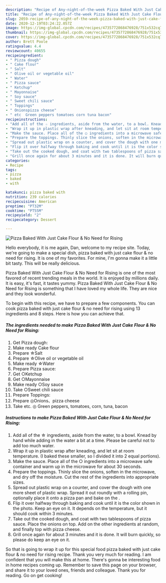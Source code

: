 ```yaml
---
description: "Recipe of Any-night-of-the-week Pizza Baked With Just Cake Flour &amp;amp; No Need for Rising"
title: "Recipe of Any-night-of-the-week Pizza Baked With Just Cake Flour &amp;amp; No Need for Rising"
slug: 2059-recipe-of-any-night-of-the-week-pizza-baked-with-just-cake-flour-and-amp-no-need-for-rising
date: 2020-12-19T03:24:22.057Z
image: https://img-global.cpcdn.com/recipes/4735772868476928/751x532cq70/pizza-baked-with-just-cake-flour-no-need-for-rising-recipe-main-photo.jpg
thumbnail: https://img-global.cpcdn.com/recipes/4735772868476928/751x532cq70/pizza-baked-with-just-cake-flour-no-need-for-rising-recipe-main-photo.jpg
cover: https://img-global.cpcdn.com/recipes/4735772868476928/751x532cq70/pizza-baked-with-just-cake-flour-no-need-for-rising-recipe-main-photo.jpg
author: Brett Poole
ratingvalue: 4.4
reviewcount: 40655
recipeingredient:
- " Pizza dough"
- " Cake flour"
- " Salt"
- " Olive oil or vegetable oil"
- " Water"
- " Pizza sauce"
- " Ketchup"
- " Mayonnaise"
- " Soy sauce"
- " Sweet chili sauce"
- " Toppings"
- " Onionspizza cheese"
- " etc  Green peppers tomatoes corn tuna bacon"
recipeinstructions:
- "Add all of the ☆ ingredients, aside from the water, to a bowl. Knead by hand while adding in the water a bit at a time. Please be careful not to add too much water."
- "Wrap it up in plastic wrap after kneading, and let sit at room temperature. (I baked these smaller, so I divided it into 2 equal portions)."
- "Make the sauce. Place all of the ○ ingredients into a microwave safe container and warm up in the microwave for about 30 seconds."
- "Prepare the toppings. Thinly slice the onions, soften in the microwave, and dry off the moisture. Cut the rest of the ingredients into appropriate sizes."
- "Spread out plastic wrap on a counter, and cover the dough with one more sheet of plastic wrap. Spread it out roundly with a rolling pin, optionally place it onto a pizza pan and bake on the ."
- "Flip it over halfway through baking and cook until it is the color shown in the photo. Keep an eye on it. It depends on the temperature, but it should cook within 3 minutes."
- "Take out the cooked dough, and coat with two tablespoons of pizza sauce. Place the onions on top. Add on the other ingredients at random, and finally top with pizza cheese."
- "Grill once again for about 3 minutes and it is done. It will burn quickly, so please do keep an eye on it."
categories:
- Recipe
tags:
- pizza
- baked
- with

katakunci: pizza baked with 
nutrition: 239 calories
recipecuisine: American
preptime: "PT32M"
cooktime: "PT55M"
recipeyield: "2"
recipecategory: Dessert

---
```



![Pizza Baked With Just Cake Flour &amp; No Need for Rising](https://img-global.cpcdn.com/recipes/4735772868476928/751x532cq70/pizza-baked-with-just-cake-flour-no-need-for-rising-recipe-main-photo.jpg)

Hello everybody, it is me again, Dan, welcome to my recipe site. Today, we're going to make a special dish, pizza baked with just cake flour &amp; no need for rising. It is one of my favorites. For mine, I'm gonna make it a little bit tasty. This will be really delicious.



Pizza Baked With Just Cake Flour &amp; No Need for Rising is one of the most favored of recent trending meals in the world. It is enjoyed by millions daily. It is easy, it's fast, it tastes yummy. Pizza Baked With Just Cake Flour &amp; No Need for Rising is something that I have loved my whole life. They are nice and they look wonderful.


To begin with this recipe, we have to prepare a few components. You can cook pizza baked with just cake flour &amp; no need for rising using 13 ingredients and 8 steps. Here is how you can achieve that.

<!--inarticleads1-->

##### The ingredients needed to make Pizza Baked With Just Cake Flour &amp; No Need for Rising:

1. Get  Pizza dough:
1. Make ready  Cake flour
1. Prepare  ☆Salt
1. Prepare  ☆Olive oil or vegetable oil
1. Make ready  ☆Water
1. Prepare  Pizza sauce:
1. Get  ○Ketchup
1. Get  ○Mayonnaise
1. Make ready  ○Soy sauce
1. Take  ○Sweet chili sauce
1. Prepare  Toppings:
1. Prepare  ◎Onions、pizza cheese
1. Take  etc. ◎ Green peppers, tomatoes, corn, tuna, bacon




<!--inarticleads2-->

##### Instructions to make Pizza Baked With Just Cake Flour &amp; No Need for Rising:

1. Add all of the ☆ ingredients, aside from the water, to a bowl. Knead by hand while adding in the water a bit at a time. Please be careful not to add too much water.
1. Wrap it up in plastic wrap after kneading, and let sit at room temperature. (I baked these smaller, so I divided it into 2 equal portions).
1. Make the sauce. Place all of the ○ ingredients into a microwave safe container and warm up in the microwave for about 30 seconds.
1. Prepare the toppings. Thinly slice the onions, soften in the microwave, and dry off the moisture. Cut the rest of the ingredients into appropriate sizes.
1. Spread out plastic wrap on a counter, and cover the dough with one more sheet of plastic wrap. Spread it out roundly with a rolling pin, optionally place it onto a pizza pan and bake on the .
1. Flip it over halfway through baking and cook until it is the color shown in the photo. Keep an eye on it. It depends on the temperature, but it should cook within 3 minutes.
1. Take out the cooked dough, and coat with two tablespoons of pizza sauce. Place the onions on top. Add on the other ingredients at random, and finally top with pizza cheese.
1. Grill once again for about 3 minutes and it is done. It will burn quickly, so please do keep an eye on it.




So that is going to wrap it up for this special food pizza baked with just cake flour &amp; no need for rising recipe. Thank you very much for reading. I am confident that you will make this at home. There's gonna be interesting food in home recipes coming up. Remember to save this page on your browser, and share it to your loved ones, friends and colleague. Thank you for reading. Go on get cooking!
